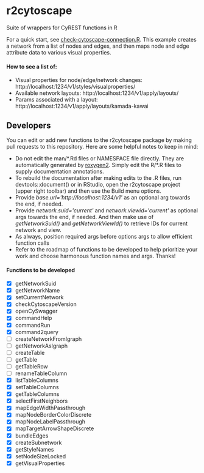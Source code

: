 # r2cytoscape 
Suite of wrappers for CyREST functions in R

For a quick start, see [check-cytoscape-connection.R](../check-cytoscape-connection.R). This example creates a network from a list of nodes and edges, and then maps node and edge attribute data to various visual properties.

#### How to see a list of:
* Visual properties for node/edge/network changes: http://localhost:1234/v1/styles/visualproperties/
* Available network layouts: http://localhost:1234/v1/apply/layouts/
* Params associated with a layout: http://localhost:1234/v1/apply/layouts/kamada-kawai


## Developers
You can edit or add new functions to the r2cytoscape package by making pull requests to this repository. Here are some helpful notes to keep in mind:
* Do not edit the man/\*.Rd files or NAMESPACE file directly. They are automatically generated by [roxygen2](https://cran.r-project.org/web/packages/roxygen2/vignettes/roxygen2.html). Simply edit the R/\*.R files to supply documentation annotations.
* To rebuild the documentation after making edits to the .R files, run devtools::document() or in RStudio, open the r2cytoscape project (upper right toolbar) and then use the Build menu options.
* Provide *base.url='http://<span></span>localhost:1234/v1'* as an optional arg towards the end, if needed.
* Provide *network.suid='current'* and *network.viewid='current'* as optional args towards the end, if needed. And then make use of *getNetworkSuid()* and *getNetworkViewId()* to retrieve IDs for current network and view.
* As always, position required args before options args to allow efficient function calls
* Refer to the roadmap of functions to be developed to help prioritize your work and choose harmonous function names and args. Thanks!

#### Functions to be developed
- [X] getNetworkSuid
- [X] getNetworkName
- [X] setCurrentNetwork
- [X] checkCytoscapeVersion
- [X] openCySwagger
- [X] commandHelp
- [X] commandRun
- [X] command2query
- [ ] createNetworkFromIgraph
- [ ] getNetworkAsIgraph
- [ ] createTable
- [ ] getTable
- [ ] getTableRow
- [ ] renameTableColumn
- [X] listTableColumns
- [X] setTableColumns
- [X] getTableColumns
- [X] selectFirstNeighbors
- [X] mapEdgeWidthPassthrough
- [X] mapNodeBorderColorDiscrete
- [X] mapNodeLabelPassthrough
- [X] mapTargetArrowShapeDiscrete
- [X] bundleEdges
- [X] createSubnetwork
- [X] getStyleNames
- [X] setNodeSizeLocked
- [X] getVisualProperties
